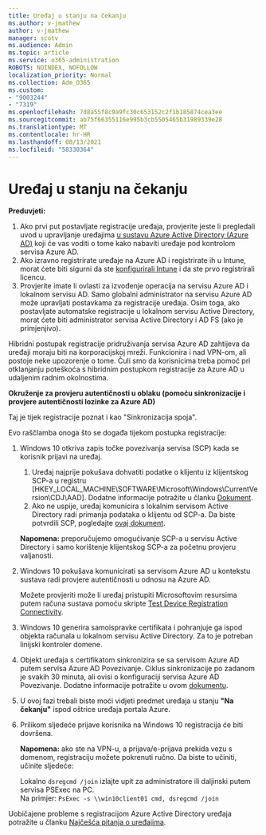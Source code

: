 ```yaml
---
title: Uređaj u stanju na čekanju
ms.author: v-jmathew
author: v-jmathew
manager: scotv
ms.audience: Admin
ms.topic: article
ms.service: o365-administration
ROBOTS: NOINDEX, NOFOLLOW
localization_priority: Normal
ms.collection: Adm_O365
ms.custom:
- "9003244"
- "7319"
ms.openlocfilehash: 7d8a55f8c9a9fc30c653152c2f1b185874cea3ee
ms.sourcegitcommit: ab75f66355116e995b3cb5505465b31989339e28
ms.translationtype: MT
ms.contentlocale: hr-HR
ms.lasthandoff: 08/13/2021
ms.locfileid: "58330364"
---
```

# <a name="device-in-pending-state"></a>Uređaj u stanju na čekanju

**Preduvjeti:**

1. Ako prvi put postavljate registracije uređaja, provjerite jeste li pregledali uvod u upravljanje uređajima [u sustavu Azure Active Directory (Azure AD)](https://docs.microsoft.com/azure/active-directory/devices/overview?WT.mc_id=Portal-Microsoft_Azure_Support) koji će vas voditi o tome kako nabaviti uređaje pod kontrolom servisa Azure AD.
2. Ako izravno registrirate uređaje na Azure AD i registrirate ih u Intune, morat [](https://docs.microsoft.com/mem/intune/fundamentals/licenses-assign?WT.mc_id=Portal-Microsoft_Azure_Support) ćete biti sigurni da ste [konfigurirali Intune](https://docs.microsoft.com/mem/intune/enrollment/device-enrollment?WT.mc_id=Portal-Microsoft_Azure_Support) i da ste prvo registrirali licencu.
3. Provjerite imate li ovlasti za izvođenje operacija na servisu Azure AD i lokalnom servisu AD. Samo globalni administrator na servisu Azure AD može upravljati postavkama za registracije uređaja. Osim toga, ako postavljate automatske registracije u lokalnom servisu Active Directory, morat ćete biti administrator servisa Active Directory i AD FS (ako je primjenjivo).

Hibridni postupak registracije pridruživanja servisa Azure AD zahtijeva da uređaji moraju biti na korporacijskoj mreži. Funkcionira i nad VPN-om, ali postoje neke upozorenje o tome. Čuli smo da korisnicima treba pomoć pri otklanjanju poteškoća s hibridnim postupkom registracije za Azure AD u udaljenim radnim okolnostima.

**Okruženje za provjeru autentičnosti u oblaku (pomoću sinkronizacije i provjere autentičnosti lozinke za Azure AD)**

Taj je tijek registracije poznat i kao "Sinkronizacija spoja".

Evo raščlamba onoga što se događa tijekom postupka registracije:

1. Windows 10 otkriva zapis točke povezivanja servisa (SCP) kada se korisnik prijavi na uređaj.

    1. Uređaj najprije pokušava dohvatiti podatke o klijentu iz klijentskog SCP-a u registru [HKEY_LOCAL_MACHINE\SOFTWARE\Microsoft\Windows\CurrentVersion\CDJ\AAD]. Dodatne informacije potražite u članku [Dokument](https://docs.microsoft.com/azure/active-directory/devices/hybrid-azuread-join-control).
    1. Ako ne uspije, uređaj komunicira s lokalnim servisom Active Directory radi primanja podataka o klijentu od SCP-a. Da biste potvrdili SCP, pogledajte [ovaj dokument](https://docs.microsoft.com/azure/active-directory/devices/hybrid-azuread-join-manual#configure-a-service-connection-point).

    **Napomena:** preporučujemo omogućivanje SCP-a u servisu Active Directory i samo korištenje klijentskog SCP-a za početnu provjeru valjanosti.

2. Windows 10 pokušava komunicirati sa servisom Azure AD u kontekstu sustava radi provjere autentičnosti u odnosu na Azure AD.

    Možete provjeriti može li uređaj pristupiti Microsoftovim resursima putem računa sustava pomoću skripte [Test Device Registration Connectivity](https://gallery.technet.microsoft.com/Test-Device-Registration-3dc944c0).

3. Windows 10 generira samoispravke certifikata i pohranjuje ga ispod objekta računala u lokalnom servisu Active Directory. Za to je potreban linijski kontroler domene.

4. Objekt uređaja s certifikatom sinkronizira se sa servisom Azure AD putem servisa Azure AD Povezivanje. Ciklus sinkronizacije po zadanom je svakih 30 minuta, ali ovisi o konfiguraciji servisa Azure AD Povezivanje. Dodatne informacije potražite u ovom [dokumentu](https://docs.microsoft.com/azure/active-directory/hybrid/how-to-connect-sync-configure-filtering#organizational-unitbased-filtering).

5. U ovoj fazi trebali biste moći vidjeti predmet uređaja u stanju **"Na čekanju"** ispod oštrice uređaja portala Azure.

6. Prilikom sljedeće prijave korisnika na Windows 10 registracija će biti dovršena.

    **Napomena:** ako ste na VPN-u, a prijava/e-prijava prekida vezu s domenom, registraciju možete pokrenuti ručno. Da biste to učiniti, učinite sljedeće:
    
    Lokalno `dsregcmd /join` izlajte upit za administratore ili daljinski putem servisa PSExec na PC.\
    Na primjer: `PsExec -s \\win10client01 cmd, dsregcmd /join`

Uobičajene probleme s registracijom Azure Active Directory uređaja potražite u članku [Najčešća pitanja o uređajima](https://docs.microsoft.com/azure/active-directory/devices/faq).
